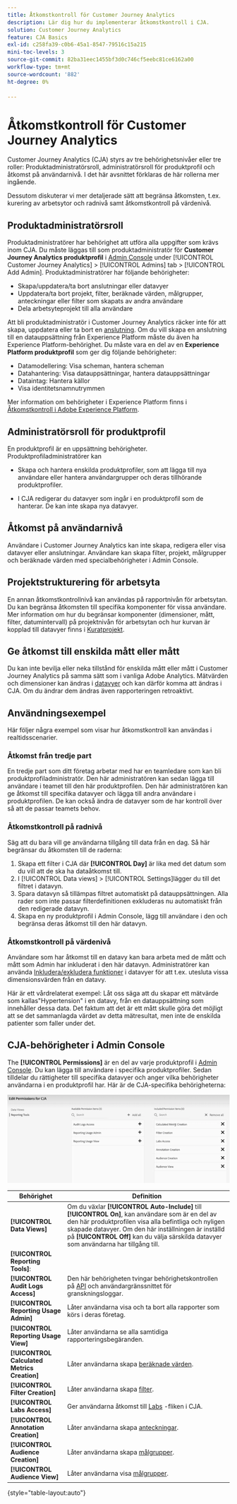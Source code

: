 ```yaml
---
title: Åtkomstkontroll för Customer Journey Analytics
description: Lär dig hur du implementerar åtkomstkontroll i CJA.
solution: Customer Journey Analytics
feature: CJA Basics
exl-id: c258fa39-c0b6-45a1-8547-79516c15a215
mini-toc-levels: 3
source-git-commit: 82ba31eec1455bf3d0c746cf5eebc81ce6162a00
workflow-type: tm+mt
source-wordcount: '882'
ht-degree: 0%

---
```


# Åtkomstkontroll för Customer Journey Analytics

Customer Journey Analytics (CJA) styrs av tre behörighetsnivåer eller tre roller: Produktadministratörsroll, administratörsroll för produktprofil och åtkomst på användarnivå. I det här avsnittet förklaras de här rollerna mer ingående.

Dessutom diskuterar vi mer detaljerade sätt att begränsa åtkomsten, t.ex. kurering av arbetsytor och radnivå samt åtkomstkontroll på värdenivå.

## Produktadministratörsroll

Produktadministratörer har behörighet att utföra alla uppgifter som krävs inom CJA. Du måste läggas till som produktadministratör för **Customer Journey Analytics produktprofil** i [Admin Console](https://adminconsole.adobe.com/enterprise/) under [!UICONTROL Customer Journey Analytics] > [!UICONTROL Admins] tab > [!UICONTROL Add Admin]. Produktadministratörer har följande behörigheter:

* Skapa/uppdatera/ta bort anslutningar eller datavyer
* Uppdatera/ta bort projekt, filter, beräknade värden, målgrupper, anteckningar eller filter som skapats av andra användare
* Dela arbetsyteprojekt till alla användare

Att bli produktadministratör i Customer Journey Analytics räcker inte för att skapa, uppdatera eller ta bort en [anslutning](/help/connections/overview.md). Om du vill skapa en anslutning till en datauppsättning från Experience Platform måste du även ha Experience Platform-behörighet. Du måste vara en del av en **Experience Platform produktprofil** som ger dig följande behörigheter:

* Datamodellering: Visa scheman, hantera scheman
* Datahantering: Visa datauppsättningar, hantera datauppsättningar
* Dataintag: Hantera källor
* Visa identitetsnamnutrymmen

Mer information om behörigheter i Experience Platform finns i [Åtkomstkontroll i Adobe Experience Platform](https://experienceleague.adobe.com/docs/experience-platform/access-control/home.html).

## Administratörsroll för produktprofil

En produktprofil är en uppsättning behörigheter. Produktprofiladministratörer kan

* Skapa och hantera enskilda produktprofiler, som att lägga till nya användare eller hantera användargrupper och deras tillhörande produktprofiler.

* I CJA redigerar du datavyer som ingår i en produktprofil som de hanterar. De kan inte skapa nya datavyer.

## Åtkomst på användarnivå

Användare i Customer Journey Analytics kan inte skapa, redigera eller visa datavyer eller anslutningar. Användare kan skapa filter, projekt, målgrupper och beräknade värden med specialbehörigheter i Admin Console.

## Projektstrukturering för arbetsyta

En annan åtkomstkontrollnivå kan användas på rapportnivån för arbetsytan. Du kan begränsa åtkomsten till specifika komponenter för vissa användare. Mer information om hur du begränsar komponenter (dimensioner, mått, filter, datumintervall) på projektnivån för arbetsytan och hur kurvan är kopplad till datavyer finns i [Kuratprojekt](/help/analysis-workspace/curate-share/curate.md).

## Ge åtkomst till enskilda mått eller mått

Du kan inte bevilja eller neka tillstånd för enskilda mått eller mått i Customer Journey Analytics på samma sätt som i vanliga Adobe Analytics. Mätvärden och dimensioner kan ändras i [datavyer](/help/data-views/data-views.md) och kan därför komma att ändras i CJA. Om du ändrar dem ändras även rapporteringen retroaktivt.

## Användningsexempel

Här följer några exempel som visar hur åtkomstkontroll kan användas i realtidsscenarier.

### Åtkomst från tredje part

En tredje part som ditt företag arbetar med har en teamledare som kan bli produktprofiladministratör. Den här administratören kan sedan lägga till användare i teamet till den här produktprofilen. Den här administratören kan ge åtkomst till specifika datavyer och lägga till andra användare i produktprofilen. De kan också ändra de datavyer som de har kontroll över så att de passar teamets behov.

### Åtkomstkontroll på radnivå

Säg att du bara vill ge användarna tillgång till data från en dag. Så här begränsar du åtkomsten till de raderna:

1. Skapa ett filter i CJA där **[!UICONTROL Day]** är lika med det datum som du vill att de ska ha dataåtkomst till.
1. I [!UICONTROL Data views] > [!UICONTROL Settings]lägger du till det filtret i datavyn.
1. Spara datavyn så tillämpas filtret automatiskt på datauppsättningen. Alla rader som inte passar filterdefinitionen exkluderas nu automatiskt från den redigerade datavyn.
1. Skapa en ny produktprofil i Admin Console, lägg till användare i den och begränsa deras åtkomst till den här datavyn.

### Åtkomstkontroll på värdenivå

Användare som har åtkomst till en datavy kan bara arbeta med de mått och mått som Admin har inkluderat i den här datavyn. Administratörer kan använda [Inkludera/exkludera funktioner](/help/data-views/component-settings/include-exclude-values.md) i datavyer för att t.ex. utesluta vissa dimensionsvärden från en datavy.

Här är ett vårdrelaterat exempel: Låt oss säga att du skapar ett mätvärde som kallas&quot;Hypertension&quot; i en datavy, från en datauppsättning som innehåller dessa data. Det faktum att det är ett mått skulle göra det möjligt att se det sammanlagda värdet av detta mätresultat, men inte de enskilda patienter som faller under det.

## CJA-behörigheter i Admin Console

The **[!UICONTROL Permissions]** är en del av varje produktprofil i [Admin Console](https://adminconsole.adobe.com/enterprise/). Du kan lägga till användare i specifika produktprofiler. Sedan tilldelar du rättigheter till specifika datavyer och anger vilka behörigheter användarna i en produktprofil har. Här är de CJA-specifika behörigheterna:

![behörigheter för Admin Console](assets/permissions.png)

| Behörighet | Definition |
| --- | --- |
| **[!UICONTROL Data Views]** | Om du växlar **[!UICONTROL Auto-Include]** till **[!UICONTROL On]**, kan användare som är en del av den här produktprofilen visa alla befintliga och nyligen skapade datavyer. Om den här inställningen är inställd på **[!UICONTROL Off]** kan du välja särskilda datavyer som användarna har tillgång till. |
| **[!UICONTROL Reporting Tools]**: |  |
| **[!UICONTROL Audit Logs Access]** | Den här behörigheten tvingar behörighetskontrollen på [API](https://adobe.io/cja-apis/docs/endpoints/auditlogs/) och användargränssnittet för granskningsloggar. |
| **[!UICONTROL Reporting Usage Admin]** | Låter användarna visa och ta bort alla rapporter som körs i deras företag. |
| **[!UICONTROL Reporting Usage View]** | Låter användarna se alla samtidiga rapporteringsbegäranden. |
| **[!UICONTROL Calculated Metrics Creation]** | Låter användarna skapa [beräknade värden](/help/components/calc-metrics/calc-metr-overview.md). |
| **[!UICONTROL Filter Creation]** | Låter användarna skapa [filter](/help/components/filters/filters-overview.md). |
| **[!UICONTROL Labs Access]** | Ger användarna åtkomst till [Labs](/help/labs/labs.md) -fliken i CJA. |
| **[!UICONTROL Annotation Creation]** | Låter användarna skapa [anteckningar](/help/components/annotations/overview.md). |
| **[!UICONTROL Audience Creation]** | Låter användarna skapa [målgrupper](/help/components/audiences/audiences-overview.md). |
| **[!UICONTROL Audience View]** | Låter användarna visa [målgrupper](/help/components/audiences/audiences-overview.md). |

{style="table-layout:auto"}
